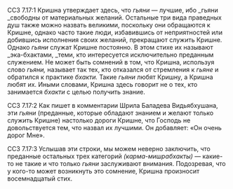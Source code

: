 ССЗ 7.17:1	Кришна утверждает здесь, что _гьяни_ — лучшие, ибо _гьяни _свободны от материальных желаний. Остальные три вида праведных душ также можно назвать великими, поскольку они обращаются к Кришне, однако часто такие люди, избавившись от неприятностей или добившись исполнения своих желаний, прекращают служить Кришне. Однако _гьяни_ служат Кришне постоянно. В этом стихе их называют _эка-бхактами, _теми, кто интересуется исключительно преданным служением. Не может быть сомнений в том, что Кришна, используя слово _гьяни,_ называет так тех, кто отказался от стремления к _гьяне_ и обратился к практике _бхакти._ Такие _гьяни_ любят Кришну, а Кришна любят их. Иными словами, Кришна здесь говорит не о тех, кто занимается _бхакти_ с целью получить знание.

ССЗ 7.17:2	Как пишет в комментарии Шрила Баладева Видьябхушана, эти _гьяни_ (преданные, которые обладают знанием и желают только служить Кришне) настолько дороги Кришне, что Господь не довольствуется тем, что назвал их лучшими. Он добавляет: «Он очень дорог Мне».

ССЗ 7.17:3	Услышав эти строки, мы можем неверно заключить, что преданные остальных трех категорий _(карма-мишрабхакты) —_ какие-то не такие и что только _гьяни_ заслуживают внимания. Подозревая, что у кого-то может возникнуть это сомнение, Кришна произносит восемнадцатый стих.